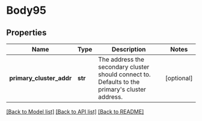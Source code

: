 # Body95

## Properties
Name | Type | Description | Notes
------------ | ------------- | ------------- | -------------
**primary_cluster_addr** | **str** | The address the secondary cluster should connect to. Defaults to the primary&#x27;s cluster address. | [optional] 

[[Back to Model list]](../README.md#documentation-for-models) [[Back to API list]](../README.md#documentation-for-api-endpoints) [[Back to README]](../README.md)

